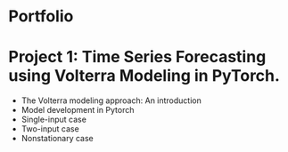 # Portfolio

# Project 1: Time Series Forecasting using Volterra Modeling in PyTorch.
* The Volterra modeling approach: An introduction
* Model development in Pytorch
* Single-input case
* Two-input case
* Nonstationary case
